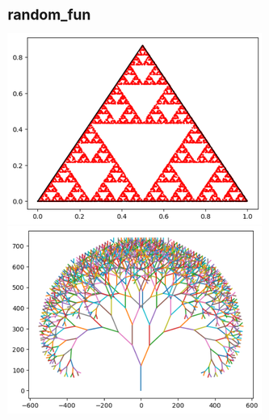 # random_fun

![Sierpinski Triangle Fractal](./sierpinski_triangle_fractal/sierpinski_triangle_fractal.png?raw=true)
![Tree Fractal](./tree_fractal/tree_fractal.png?raw=true)
